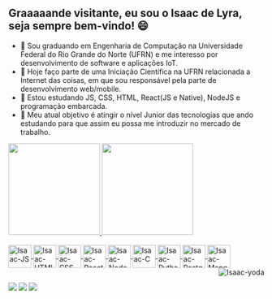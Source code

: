 ## Graaaaande visitante, eu sou o Isaac de Lyra, seja sempre bem-vindo! 😄 

<!--<img align="center" src="https://komarev.com/ghpvc/?username=isaaclyra132&color=green" alt="isaaclyra132" /> -->

- 💬 Sou graduando em Engenharia de Computação na Universidade Federal do Rio Grande do Norte (UFRN) e me interesso por desenvolvimento de software e aplicações IoT.
- 🔭 Hoje faço parte de uma Iniciação Científica na UFRN relacionada a Internet das coisas, em que sou responsável pela parte de desenvolvimento web/mobile.
- 🌱 Estou estudando JS, CSS, HTML, React(JS e Native), NodeJS e programação embarcada.
- 🎯 Meu atual objetivo é atingir o nível Junior das tecnologias que ando estudando para que assim eu possa me introduzir no mercado de trabalho.


<div>
  <a href="https://github.com/isaaclyra132">
  <img height="180em" src="https://github-readme-stats.vercel.app/api?username=isaaclyra132&show_icons=true&theme=tokyonight&include_all_commits=true&count_private=true"/>
  <img height="180em" src="https://github-readme-stats.vercel.app/api/top-langs/?username=isaaclyra132&layout=compact&langs_count=8&theme=tokyonight"/>
</div>

<div style="display: inline_block"><br>
  <img align="center" alt="Isaac-JS" width="45" src="https://cdn.jsdelivr.net/gh/devicons/devicon/icons/javascript/javascript-original.svg" />
  <img align="center" alt="Isaac-HTML" width="45" src="https://cdn.jsdelivr.net/gh/devicons/devicon/icons/html5/html5-original.svg" />
  <img align="center" alt="Isaac-CSS" width="45" src="https://cdn.jsdelivr.net/gh/devicons/devicon/icons/css3/css3-original.svg" />
  <img align="center" alt="Isaac-React" width="45" src="https://cdn.jsdelivr.net/gh/devicons/devicon/icons/react/react-original.svg" />
  <img align="center" alt="Isaac-NodeJS" width="45" src="https://cdn.jsdelivr.net/gh/devicons/devicon/icons/nodejs/nodejs-original.svg" />
  <img align="center" alt="Isaac-C" width="45" src="https://cdn.jsdelivr.net/gh/devicons/devicon/icons/c/c-original.svg" />
  <img align="center" alt="Isaac-Python" width="45" src="https://cdn.jsdelivr.net/gh/devicons/devicon/icons/python/python-original.svg" />
  <img align="center" alt="Isaac-PostgreSQL" width="45" src="https://cdn.jsdelivr.net/gh/devicons/devicon/icons/postgresql/postgresql-original.svg" />
  <img align="center" alt="Isaac-MongoDB" width="45" src="https://cdn.jsdelivr.net/gh/devicons/devicon/icons/mongodb/mongodb-original.svg" />
  
  <img align="right" alt="Isaac-yoda" src="https://media.tenor.com/images/370476d66f4ca25b41229bc78ac4a284/tenor.gif"> 
</div>
  
##

<div>
  <a href="https://www.linkedin.com/in/isaac-de-lyra-00797a159" target="_blank"><img src="https://img.shields.io/badge/-LinkedIn-%230077B5?style=for-the-badge&logo=linkedin&logoColor=white" target="_blank"></a>
  <a href = "mailto:isaac.lyra.junior@gmail.com"><img src="https://img.shields.io/badge/-Gmail-%23333?style=for-the-badge&logo=gmail&logoColor=white" target="_blank"></a>
  <a href="https://www.instagram.com/isaacdelyra" target="_blank"><img src="https://img.shields.io/badge/-Instagram-%23E4405F?style=for-the-badge&logo=instagram&logoColor=white" target="_blank"></a>
 
<!-- ![Snake animation](https://github.com/isaaclyra132/isaaclyra132/blob/output/github-contribution-grid-snake.svg)-->
</div>
